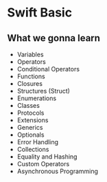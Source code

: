 # Swift Basic

## What we gonna learn

- Variables
- Operators
- Conditional Operators
- Functions
- Closures
- Structures (Struct)
- Enumerations
- Classes
- Protocols
- Extensions
- Generics
- Optionals
- Error Handling
- Collections
- Equality and Hashing
- Custom Operators
- Asynchronous Programming
